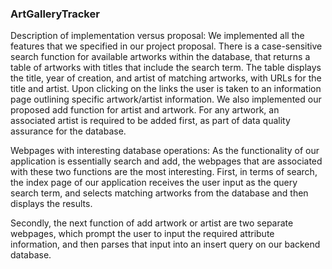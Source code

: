 ### ArtGalleryTracker

Description of implementation versus proposal:
We implemented all the features that we specified in our project proposal.
There is a case-sensitive search function for available artworks within the database, that
returns a table of artworks with titles that include the search term. The table displays the title,
year of creation, and artist of matching artworks, with URLs for the title and artist. Upon clicking 
on the links the user is taken to an information page outlining specific artwork/artist information.
We also implemented our proposed add function for artist and artwork. For any artwork, an associated 
artist is required to be added first, as part of data quality assurance for the database. 

Webpages with interesting database operations:
As the functionality of our application is essentially search and add, the webpages that are associated 
with these two functions are the most interesting. First, in terms of search, the index page of our 
application receives the user input as the query search term, and selects matching artworks from the database
and then displays the results.

Secondly, the next function of add artwork or artist are two separate webpages, which prompt the user
to input the required attribute information, and then parses that input into an insert query on our 
backend database. 

